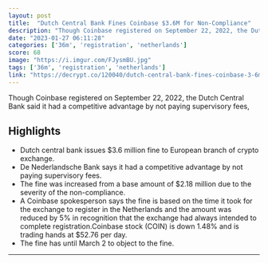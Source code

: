 ```yaml
---
layout: post
title:  "Dutch Central Bank Fines Coinbase $3.6M for Non-Compliance"
description: "Though Coinbase registered on September 22, 2022, the Dutch Central Bank said it had a competitive advantage by not paying supervisory fees,"
date: "2023-01-27 06:11:28"
categories: ['36m', 'registration', 'netherlands']
score: 68
image: "https://i.imgur.com/FJysmBU.jpg"
tags: ['36m', 'registration', 'netherlands']
link: "https://decrypt.co/120040/dutch-central-bank-fines-coinbase-3-6m-non-compliance"
---
```


Though Coinbase registered on September 22, 2022, the Dutch Central Bank said it had a competitive advantage by not paying supervisory fees,

## Highlights

- Dutch central bank issues $3.6 million fine to European branch of crypto exchange.
- De Nederlandsche Bank says it had a competitive advantage by not paying supervisory fees.
- The fine was increased from a base amount of $2.18 million due to the severity of the non-compliance.
- A Coinbase spokesperson says the fine is based on the time it took for the exchange to register in the Netherlands and the amount was reduced by 5% in recognition that the exchange had always intended to complete registration.Coinbase stock (COIN) is down 1.48% and is trading hands at $52.76 per day.
- The fine has until March 2 to object to the fine.

---
